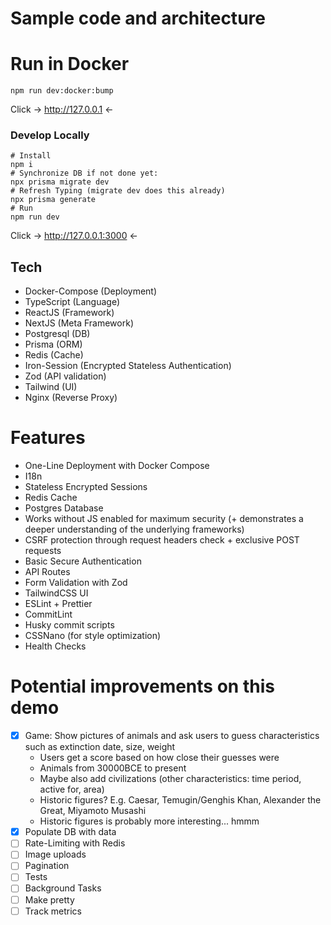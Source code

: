 # Sample code and architecture

# Run in Docker
```npm
npm run dev:docker:bump
```
Click -> http://127.0.0.1 <-

### Develop Locally
```npm
# Install
npm i
# Synchronize DB if not done yet:
npx prisma migrate dev
# Refresh Typing (migrate dev does this already)
npx prisma generate
# Run
npm run dev
```
Click -> http://127.0.0.1:3000 <-

## Tech
- Docker-Compose (Deployment)
- TypeScript (Language)
- ReactJS (Framework)
- NextJS (Meta Framework)
- Postgresql (DB)
- Prisma (ORM)
- Redis (Cache)
- Iron-Session (Encrypted Stateless Authentication)
- Zod (API validation)
- Tailwind (UI)
- Nginx (Reverse Proxy)

# Features
- One-Line Deployment with Docker Compose
- I18n
- Stateless Encrypted Sessions
- Redis Cache
- Postgres Database
- Works without JS enabled for maximum security (+ demonstrates a deeper understanding of the underlying frameworks)
- CSRF protection through request headers check + exclusive POST requests
- Basic Secure Authentication
- API Routes
- Form Validation with Zod
- TailwindCSS UI
- ESLint + Prettier
- CommitLint
- Husky commit scripts
- CSSNano (for style optimization)
- Health Checks

# Potential improvements on this demo
- [x] Game: Show pictures of animals and ask users to guess characteristics such as extinction date, size, weight
  - Users get a score based on how close their guesses were
  - Animals from 30000BCE to present
  - Maybe also add civilizations (other characteristics: time period, active for, area)
  - Historic figures? E.g. Caesar, Temugin/Genghis Khan, Alexander the Great, Miyamoto Musashi
  - Historic figures is probably more interesting... hmmm
- [x] Populate DB with data
- [ ] Rate-Limiting with Redis
- [ ] Image uploads
- [ ] Pagination
- [ ] Tests
- [ ] Background Tasks
- [ ] Make pretty
- [ ] Track metrics
